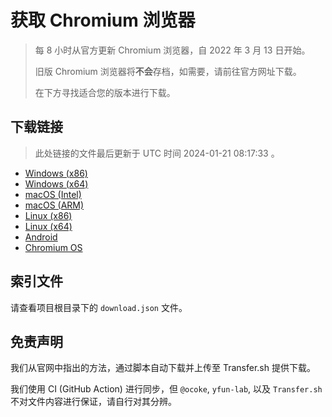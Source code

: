 # 获取 Chromium 浏览器

> 每 8 小时从官方更新 Chromium 浏览器，自 2022 年 3 月 13 日开始。
> 
> 旧版 Chromium 浏览器将**不会**存档，如需要，请前往官方网址下载。
>
> 在下方寻找适合您的版本进行下载。

## 下载链接

> 此处链接的文件最后更新于 UTC 时间 2024-01-21 08:17:33
。

- [Windows (x86)](https://transfer.sh/nEhU9fHi9w/Win.zip)
- [Windows (x64)](https://transfer.sh/x5d0BDQDcJ/Win_x64.zip)
- [macOS (Intel)](https://transfer.sh/WLlAfhlwlh/Mac.zip)
- [macOS (ARM)](https://transfer.sh/UAhh67ILM9/Mac_Arm.zip)
- [Linux (x86)](https://transfer.sh/Cm8C4dULQy/Linux.zip)
- [Linux (x64)](https://transfer.sh/BNqDIL1djn/Linux_x64.zip)
- [Android](https://transfer.sh/NUdTje79pD/Android.zip)
- [Chromium OS](https://transfer.sh/WD6lLt2mC5/Linux_ChromiumOS_Full.zip)

## 索引文件

请查看项目根目录下的 `download.json` 文件。

## 免责声明

我们从官网中指出的方法，通过脚本自动下载并上传至 Transfer.sh 提供下载。

我们使用 CI (GitHub Action) 进行同步，但 `@ocoke`, `yfun-lab`, 以及 `Transfer.sh` 不对文件内容进行保证，请自行对其分辨。
